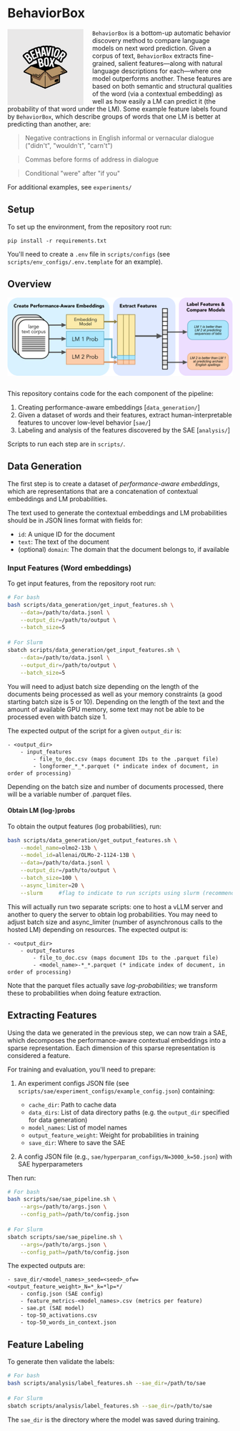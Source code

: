# BehaviorBox
<img src="media/logo.webp" style="float: left; margin-right: 20px; width: 170px;" alt="BehaviorBox logo">

`BehaviorBox` is a bottom-up automatic behavior discovery method to compare language models on next word prediction. Given a corpus of text, `BehaviorBox` extracts fine-grained, salient features—along with natural language descriptions for each—where one model outperforms another. These features are based on both semantic and structural qualities of the word (via a contextual embedding) as well as how easily a LM can predict it (the probability of that word under the LM). Some example feature labels found by `BehaviorBox`, which describe groups of words that one LM is better at predicting than another, are:
<br clear="all">

> Negative contractions in English informal or vernacular dialogue ("didn't", "wouldn't", "carn't")

> Commas before forms of address in dialogue

> Conditional "were" after "if you"

For additional examples, see `experiments/`

## Setup
To set up the environment, from the repository root run:
```
pip install -r requirements.txt
```
You'll need to create a `.env` file in `scripts/configs` (see `scripts/env_configs/.env.template` for an example).

## Overview
<img src="media/bbox.png" style="display: block; margin-left: auto; margin-right: auto;" width=700 alt="BehaviorBox pipeline">
<br clear="all">

This repository contains code for the each component of the pipeline:
1. Creating performance-aware embeddings [`data_generation/`]
2. Given a dataset of words and their features, extract human-interpretable features to uncover low-level behavior [`sae/`]
3. Labeling and analysis of the features discovered by the SAE [`analysis/`]

Scripts to run each step are in `scripts/`. 

## Data Generation
The first step is to create a dataset of *performance-aware embeddings*, which are representations that are a concatenation of contextual embeddings and LM probabilities. 

The text used to generate the contextual embeddings and LM probabilities should be in JSON lines format with fields for:
- `id`: A unique ID for the document
- `text`: The text of the document
- (optional) `domain`: The domain that the document belongs to, if available

### Input Features (Word embeddings)
To get input features, from the repository root run:
```bash
# For bash
bash scripts/data_generation/get_input_features.sh \
    --data=/path/to/data.jsonl \
    --output_dir=/path/to/output \
    --batch_size=5

# For Slurm
sbatch scripts/data_generation/get_input_features.sh \
    --data=/path/to/data.jsonl \
    --output_dir=/path/to/output \
    --batch_size=5
```

You will need to adjust batch size depending on the length of the documents being processed as well as your memory constraints (a good starting batch size is 5 or 10). Depending on the length of the text and the amount of available GPU memory, some text may not be able to be processed even with batch size 1.

The expected output of the script for a given `output_dir` is:
```
- <output_dir>
    - input_features
        - file_to_doc.csv (maps document IDs to the .parquet file)
        - longformer_*_*.parquet (* indicate index of document, in order of processing)
```
Depending on the batch size and number of documents processed, there will be a variable number of .parquet files.

#### Obtain LM (log-)probs
To obtain the output features (log probabilities), run:
```bash
bash scripts/data_generation/get_output_features.sh \
    --model_name=olmo2-13b \
    --model_id=allenai/OLMo-2-1124-13B \
    --data=/path/to/data.jsonl \
    --output_dir=/path/to/output \
    --batch_size=100 \
    --async_limiter=20 \
    --slurm     #flag to indicate to run scripts using slurm (recommended if available)
```
This will actually run two separate scripts: one to host a vLLM server and another to query the server to obtain log probabilities. You may need to adjust batch size and async_limiter (number of asynchronous calls to the hosted LM) depending on resources.
The expected output is:
```
- <output_dir>
    - output_features
        - file_to_doc.csv (maps document IDs to the .parquet file)
        - <model_name>-*_*.parquet (* indicate index of document, in order of processing)
```

Note that the parquet files actually save *log-probabilities*; we transform these to probabilities when doing feature extraction.

## Extracting Features
Using the data we generated in the previous step, we can now train a SAE, which decomposes the performance-aware contextual embeddings into a sparse representation. Each dimension of this sparse representation is considered a feature.

For training and evaluation, you'll need to prepare:

1. An experiment configs JSON file (see `scripts/sae/experiment_configs/example_config.json`) containing:
   - `cache_dir`: Path to cache data
   - `data_dirs`: List of data directory paths (e.g. the `output_dir` specified for data generation)
   - `model_names`: List of model names
   - `output_feature_weight`: Weight for probabilities in training
   - `save_dir`: Where to save the SAE

2. A config JSON file (e.g., `sae/hyperparam_configs/N=3000_k=50.json`) with SAE hyperparameters

Then run:
```bash
# For bash
bash scripts/sae/sae_pipeline.sh \
    --args=/path/to/args.json \
    --config_path=/path/to/config.json

# For Slurm
sbatch scripts/sae/sae_pipeline.sh \
    --args=/path/to/args.json \
    --config_path=/path/to/config.json
```

The expected outputs are:
```
- save_dir/<model_names>_seed=<seed>_ofw=<output_feature_weight>_N=*_k=*lp=*/
    - config.json (SAE config)
    - feature_metrics-<model_names>.csv (metrics per feature)
    - sae.pt (SAE model)
    - top-50_activations.csv
    - top-50_words_in_context.json
```

## Feature Labeling
To generate then validate the labels:
```bash
# For bash
bash scripts/analysis/label_features.sh --sae_dir=/path/to/sae

# For Slurm
sbatch scripts/analysis/label_features.sh --sae_dir=/path/to/sae
```

The `sae_dir` is the directory where the model was saved during training.
